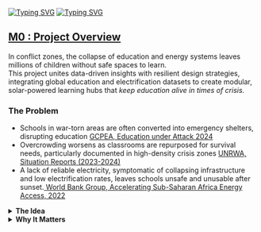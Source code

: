 
<!-- markdownlint-disable MD013 MD031 MD007 MD033 MD004 MD009 MD013 MD045 MD041 MD032 MD039 MD019 MD012-->


<!-- markdownlint-disable MD031 MD033 MD004 MD001 MD009 MD013 MD045 MD001 -->


[![Typing SVG](https://readme-typing-svg.herokuapp.com?font=Poppins&weight=800&size=40&duration=2000&pause=1000&color=91644A&vCenter=true&repeat=false&width=1090&height=45&lines=EDUCATION+IN+CRISIS)](https://git.io/typing-svg)
[![Typing SVG](https://readme-typing-svg.herokuapp.com?font=Poppins&weight=800&size=40&duration=1&pause=1000&color=645248&vCenter=true&repeat=false&width=1090&height=45&lines=Solar-Powered+Schools+in+Conflicted+Zones)](https://git.io/typing-svg)


## [M0 : Project Overview]()  
  
In conflict zones, the collapse of education and energy systems leaves millions of children without safe spaces to learn.  
This project unites data-driven insights with resilient design strategies, integrating global education and electrification datasets to create modular, solar-powered learning hubs that *keep education alive in times of crisis.*

### The Problem

- Schools in war-torn areas are often converted into emergency shelters, disrupting education [GCPEA, Education under Attack 2024](https://protectingeducation.org/publication/education-under-attack-2024/)
- Overcrowding worsens as classrooms are repurposed for survival needs, particularly documented in high-density crisis zones [UNRWA, Situation Reports (2023-2024)](https://www.unrwa.org/test-table)
- A lack of reliable electricity, symptomatic of collapsing infrastructure and low electrification rates, leaves schools unsafe and unusable after sunset.[ World Bank Group, Accelerating Sub-Saharan Africa Energy Access, 2022](https://www.worldbank.org/en/news/press-release/2022/11/09/world-bank-group-announces-major-initiative-to-electrify-sub-saharan-africa-with-distributed-renewable-energy)


<details>
  <summary><b>The Idea</b></summary>

By combining **data science and architectural design**, this project explores how **solar-powered, dual-use schools** can:  
- Function as safe, lit shelters at night [Sphere Handbook, 2018](https://www.ndsu.edu/sites/default/files/fileadmin/emgt/The_Sphere_Project_Handbook_2011.pdf)  
- Operate as classrooms during the day [INEE, 2024](https://inee.org/minimum-standards)  
- Harness solar energy for lighting, charging, and essential power needs [IFC, Renewable Energy in Gaza](https://unfccc.int/climate-action/un-global-climate-action-awards/financing-for-climate-friendly-investment/self-reliance-solar)  

Through **spatial design simulations** and **geospatial/electrification data analysis**, the project develops prototypes adaptable to different conflict contexts.  

</details>  

<details>
  <summary><b>Why It Matters</b></summary>

Education is a fundamental right that should not collapse under crisis [UNICEF, School not in session for millions of children around the world.](https://www.unicef.org/stories/school-session-millions-children-around-world)
This project shows how **data-informed architecture** can deliver **resilient, solar-powered spaces** that:  
- Safeguard children and communities,  
- Sustain learning during disruption,  
- And demonstrate the role of **interdisciplinary problem-solving** at the nexus of **data science, energy, and design** 
</details>
</details>



